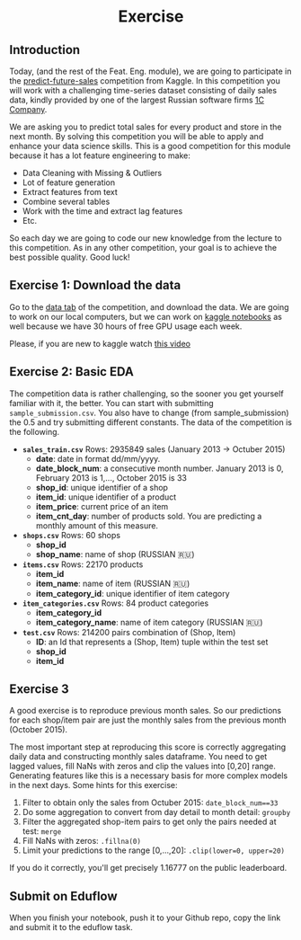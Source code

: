 <h1 align="center">Exercise</h1>


## Introduction

Today, (and the rest of the Feat. Eng. module), we are going to participate in the [predict-future-sales](https://www.kaggle.com/c/competitive-data-science-predict-future-sales) competition from Kaggle. In this competition you will work with a challenging time-series dataset consisting of daily sales data, kindly provided by one of the largest Russian software firms [1C Company](https://1c.ru/eng/title.htm). 

We are asking you to predict total sales for every product and store in the next month. By solving this competition you will be able to apply and enhance your data science skills. This is a good competition for this module because it has a lot feature engineering to make:

- Data Cleaning with Missing & Outliers
- Lot of feature generation
- Extract features from text
- Combine several tables
- Work with the time and extract lag features
- Etc.

So each day we are going to code our new knowledge from the lecture to this competition. As in any other competition, your goal is to achieve the best possible quality. Good luck!


## Exercise 1: Download the data

Go to the [data tab](https://www.kaggle.com/c/competitive-data-science-predict-future-sales/data) of the competition, and download the data. We are going to work on our local computers, but we can work on [kaggle notebooks](https://www.kaggle.com/c/competitive-data-science-predict-future-sales/notebooks) as well because we have 30 hours of free GPU usage each week.

Please, if you are new to kaggle watch [this video](https://www.youtube.com/watch?v=sEJHyuWKd-s)



## Exercise 2: Basic EDA

The competition data is rather challenging, so the sooner you get yourself familiar with it, the better. You can start with submitting `sample_submission.csv`. You also have to change (from sample_submission) the 0.5 and try submitting different constants. The data of the competition is the following.


- **`sales_train.csv`** Rows: 2935849 sales (January 2013 -> Octuber 2015)
  - **date**: date in format dd/mm/yyyy.
  - **date_block_num**: a consecutive month number. January 2013 is 0, February 2013 is 1,..., October 2015 is 33
  - **shop_id**: unique identifier of a shop
  - **item_id**: unique identifier of a product
  - **item_price**: current price of an item
  - **item_cnt_day**: number of products sold. You are predicting a monthly amount of this measure.
- **`shops.csv`** Rows: 60 shops
  - **shop_id**
  - **shop_name**: name of shop (RUSSIAN 🇷🇺)
- **`items.csv`** Rows: 22170 products
  - **item_id**
  - **item_name**: name of item (RUSSIAN 🇷🇺)
  - **item_category_id**: unique identifier of item category
- **`item_categories.csv`** Rows: 84 product categories
  - **item_category_id**
  - **item_category_name**: name of item category (RUSSIAN 🇷🇺)
- **`test.csv`** Rows: 214200 pairs combination of (Shop, Item)
  - **ID**: an Id that represents a (Shop, Item) tuple within the test set
  - **shop_id**
  - **item_id**


## Exercise 3

A good exercise is to reproduce previous month sales. So our predictions for each shop/item pair are just the monthly sales from the previous month (October 2015).

The most important step at reproducing this score is correctly aggregating daily data and constructing monthly sales dataframe. You need to get lagged values, fill NaNs with zeros and clip the values into [0,20] range. Generating features like this is a necessary basis for more complex models in the next days. Some hints for this exercise:

1. Filter to obtain only the sales from Octuber 2015: `date_block_num==33`
2. Do some aggregation to convert from day detail to month detail: `groupby`
3. Filter the aggregated shop-item pairs to get only the pairs needed at test: `merge`
4. Fill NaNs with zeros: `.fillna(0)`
5. Limit your predictions to the range [0,...,20]: `.clip(lower=0, upper=20)`

If you do it correctly, you'll get precisely 1.16777 on the public leaderboard.


## Submit on Eduflow

When you finish your notebook, push it to your Github repo, copy the link and submit it to the eduflow task.
